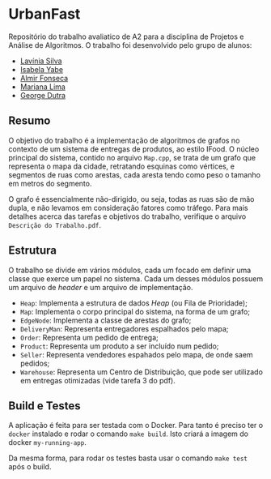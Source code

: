 # UrbanFast

Repositório do trabalho avaliatico de A2 para a disciplina de Projetos e Análise de Algoritmos. O trabalho foi desenvolvido pelo grupo de alunos:

- [Lavínia Silva](https://github.com/LaviniaSD)
- [Isabela Yabe](https://github.com/IsabelaYabe)
- [Almir Fonseca](https://github.com/AlmirFonseca)
- [Mariana Lima](https://github.com/MarianaLima2000)
- [George Dutra](https://github.com/georgedutra)

## Resumo

O objetivo do trabalho é a implementação de algoritmos de grafos no contexto de um sistema de entregas de produtos, ao estilo IFood. O núcleo principal do sistema, contido no arquivo `Map.cpp`, se trata de um grafo que representa o mapa da cidade, retratando esquinas como vértices, e segmentos de ruas como arestas, cada aresta tendo como peso o tamanho em metros do segmento. 

O grafo é essencialmente não-dirigido, ou seja, todas as ruas são de mão dupla, e não levamos em consideração fatores como tráfego. Para mais detalhes acerca das tarefas e objetivos do trabalho, verifique o arquivo `Descrição do Trabalho.pdf`.

## Estrutura

O trabalho se divide em vários módulos, cada um focado em definir uma classe que exerce um papel no sistema. Cada um desses módulos possuem um arquivo de *header* e um arquivo de implementação.

- `Heap`: Implementa a estrutura de dados *Heap* (ou Fila de Prioridade);
- `Map`: Implementa o corpo principal do sistema, na forma de um grafo;
- `EdgeNode`: Implementa a classe de arestas do grafo;
- `DeliveryMan`: Representa entregadores espalhados pelo mapa;
- `Order`: Representa um pedido de entrega;
- `Product`: Representa um produto a ser incluído num pedido;
- `Seller`: Representa vendedores espahados pelo mapa, de onde saem pedidos;
- `Warehouse`: Representa um Centro de Distribuição, que pode ser utilizado em entregas otimizadas (vide tarefa 3 do pdf).

## Build e Testes

A aplicação é feita para ser testada com o Docker. Para tanto é preciso ter o `docker` instalado e rodar o comando `make build`. Isto criará a imagem do docker `my-running-app`.

Da mesma forma, para rodar os testes basta usar o comando `make test` após o build.
